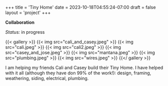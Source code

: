 +++
title = 'Tiny Home'
date = 2023-10-18T04:55:24-07:00
draft = false
layout = 'project'
+++

**Collaboration**

_Status:_ in progress

<!--more-->

{{< gallery >}}
    {{< img src="cali_and_casey.jpeg" >}}
    {{< img src="cali.jpeg" >}}
    {{< img src="cali2.jpeg" >}}
    {{< img src="casey_and_jose.jpeg" >}}
    {{< img src="mantana.jpeg" >}}
    {{< img src="plumbing.jpeg" >}}
    {{< img src="wires.jpeg" >}}
{{</ gallery >}}

I am helping my friends Cali and Casey build their Tiny Home.
I have helped with it all (although they have don 99% of the work!):
design, framing, weathering, siding, electrical, plumbing.
